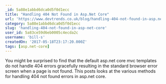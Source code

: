 ```yaml
---
_id: 5a88e1abbd6dca0d5f0d1ecc
title: "Handling 404 Not Found in Asp.Net Core"
url: 'https://www.devtrends.co.uk/blog/handling-404-not-found-in-asp.net-core'
category: 5a88e1abbd6dca0d5f0d1ecc
slug: 'handling-404-not-found-in-asp-net-core'
user_id: 5a83ce59d6eb0005c4ecda2c
username: 'bill-s'
createdOn: '2017-05-18T23:17:20.000Z'
tags: [asp.net-core]
---
```


You might be surprised to find that the default asp.net core mvc templates do not handle 404 errors gracefully resulting in the standard browser error screen when a page is not found. This posts looks at the various methods for handling 404 not found errors in asp.net core.
